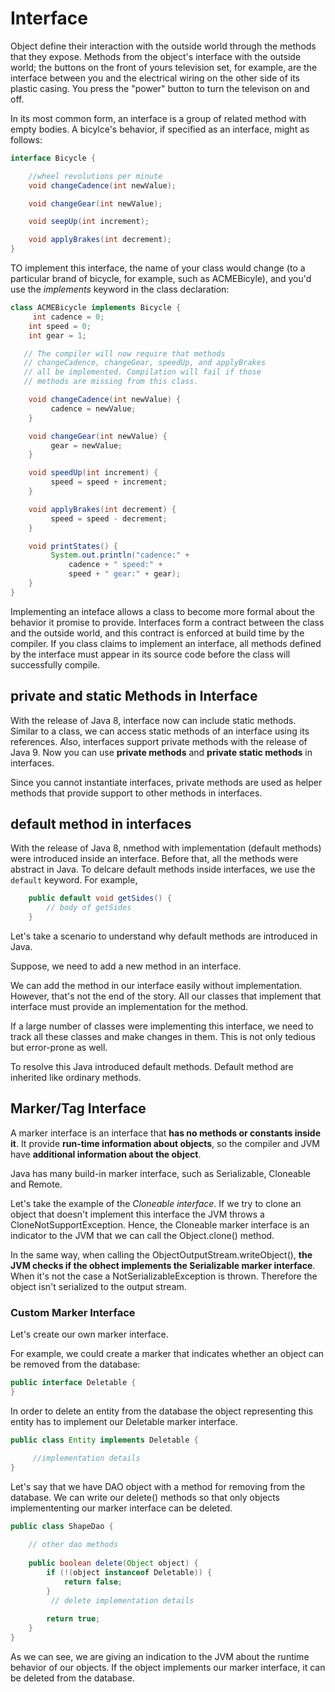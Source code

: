 # Interface
Object define their interaction with the outside world through the methods that they expose. Methods from the object's interface with the outside world; the buttons on the front of yours television set, for example, are the interface between you and the electrical wiring on the other side of its plastic casing. You press the "power" button to turn the televison on and off.

In its most common form, an interface is a group of related method with empty bodies. A bicylce's behavior, if specified as an interface, might as follows:
```java
interface Bicycle {

    //wheel revolutions per minute
    void changeCadence(int newValue);

    void changeGear(int newValue);

    void seepUp(int increment);

    void applyBrakes(int decrement);
}
```
TO implement this interface, the name of your class would change (to a particular brand of bicycle, for example, such as ACMEBicyle), and you'd use the _implements_ keyword in the class declaration:

```java
class ACMEBicycle implements Bicycle {
     int cadence = 0;
    int speed = 0;
    int gear = 1;

   // The compiler will now require that methods
   // changeCadence, changeGear, speedUp, and applyBrakes
   // all be implemented. Compilation will fail if those
   // methods are missing from this class.

    void changeCadence(int newValue) {
         cadence = newValue;
    }

    void changeGear(int newValue) {
         gear = newValue;
    }

    void speedUp(int increment) {
         speed = speed + increment;   
    }

    void applyBrakes(int decrement) {
         speed = speed - decrement;
    }

    void printStates() {
         System.out.println("cadence:" +
             cadence + " speed:" + 
             speed + " gear:" + gear);
    }
}
```

Implementing an inteface allows a class to become more formal about the behavior it promise to provide. Interfaces form a contract between the class and the outside world, and this contract is enforced at build time by the compiler. If you class claims to implement an interface, all methods defined by the interface must appear in its source code before the class will successfully compile.

## private and static Methods in Interface
With the release of Java 8, interface now can include static methods.
Similar to a class, we can access static methods of an interface using its references.
Also, interfaces support private methods with the release of Java 9. Now you can use **private methods** and **private static methods** in interfaces.

Since you cannot instantiate interfaces, private methods are used as helper methods that provide support to other methods in interfaces.

## default method in interfaces
With the release of Java 8, nmethod with implementation (default methods) were introduced inside an interface. Before that, all the methods were abstract in Java. 
To delcare default methods inside interfaces, we use the `default` keyword. For example,

```java
    public default void getSides() {
        // body of getSides    
    }
```
Let's take a scenario to understand why default methods are introduced in Java. 

Suppose, we need to add a new method in an interface.

We can add the method in our interface easily without implementation. However, that's not the end of the story. All our classes that implement that interface must provide an implementation for the method.

If a large number of classes were implementing this interface, we need to track all these classes and make changes in them. This is not only tedious but error-prone as well.

To resolve this Java introduced default methods. Default method are inherited like ordinary methods.

## Marker/Tag Interface
A marker interface is an interface that **has no methods or constants inside it**. It provide **run-time information about objects**, so the compiler and JVM have **additional information about the object**.

Java has many build-in marker interface, such as Serializable, Cloneable and Remote.

Let's take the example of the *Cloneable interface*. If we try to clone an object that doesn't implement this interface the JVM throws a CloneNotSupportException. Hence, the Cloneable marker interface is an indicator to the JVM that we can call the Object.clone() method.

In the same way, when calling the ObjectOutputStream.writeObject(), **the JVM checks if the obhect implements the Serializable marker interface**. When it's not the case a NotSerializableException is thrown. Therefore the object isn't serialized to the output stream.

### Custom Marker Interface
Let's create our own marker interface.

For example, we could create a marker that indicates whether an object can be removed from the database:
```java
public interface Deletable {
}
```
In order to delete an entity from the database the object representing this entity has to implement our Deletable marker interface.

```java
public class Entity implements Deletable {

     //implementation details
} 
```
Let's say that we have DAO object with a method for removing from the database. We can write our delete() methods so that only objects implemententing our marker interface can be deleted.

```java
public class ShapeDao {
 
    // other dao methods
 
    public boolean delete(Object object) {
        if (!(object instanceof Deletable)) {
            return false;
        }
         // delete implementation details
        
        return true;
    }
}
```

As we can see, we are giving an indication to the JVM about the runtime behavior of our objects. If the object implements our marker interface, it can be deleted from the database.


